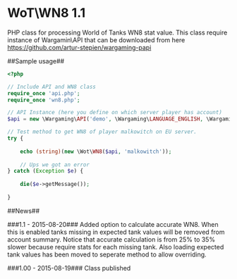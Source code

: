# WoT\WN8 1.1
PHP class for processing World of Tanks WN8 stat value. This class require instance of Wargamin\API that can be downloaded from here https://github.com/artur-stepien/wargaming-papi

##Sample usage##
``` php
<?php

// Include API and WN8 class
require_once 'api.php';
require_once 'wn8.php';

// API Instance (here you define on which server player has account)
$api = new \Wargaming\API('demo', \Wargaming\LANGUAGE_ENGLISH, \Wargaming\SERVER_EU);

// Test method to get WN8 of player malkowitch on EU server.
try {
	
	echo (string)(new \Wot\WN8($api, 'malkowitch'));
	
	// Ups we got an error
} catch (Exception $e) {
	
	die($e->getMessage());
	
}
```

##News##

###1.1 - 2015-08-20###
Added option to calculate accurate WN8. When this is enabled tanks missing in expected tank values will be removed from account summary. Notice that accurate calculation is from 25% to 35% slower because require stats for each missing tank. 
Also loading expected tank values has been moved to seperate method to allow overriding.

###1.00 - 2015-08-19###
Class published